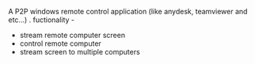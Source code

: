 A P2P windows remote control application (like anydesk, teamviewer and etc...) . 
fuctionality -
* stream remote computer screen 
* control remote computer 
* stream screen to multiple computers


